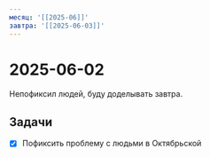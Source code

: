 ```yaml
---
месяц: '[[2025-06]]'
завтра: '[[2025-06-03]]'
---
```


# 2025-06-02

Непофиксил людей, буду доделывать завтра.

## Задачи

 - [x] Пофиксить проблему с людьми в Октябрьской
